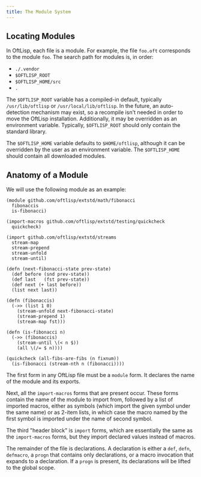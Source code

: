 ```yaml
---
title: The Module System
---
```


## Locating Modules

In OftLisp, each file is a module. For example, the file `foo.oft` corresponds to the module `foo`. The search path for modules is, in order:

 - `./.vendor`
 - `$OFTLISP_ROOT`
 - `$OFTLISP_HOME/src`
 - `.`

The `$OFTLISP_ROOT` variable has a compiled-in default, typically `/usr/lib/oftlisp` or `/usr/local/lib/oftlisp`. In the future, an auto-detection mechanism may exist, so a recompile isn't needed in order to move the OftLisp installation. Additionally, it may be overridden as an environment variable. Typically, `$OFTLISP_ROOT` should only contain the standard library.

The `$OFTLISP_HOME` variable defaults to `$HOME/oftlisp`, although it can be overridden by the user as an environment variable. The `$OFTLISP_HOME` should contain all downloaded modules.

## Anatomy of a Module

We will use the following module as an example:

```oftlisp
(module github.com/oftlisp/extstd/math/fibonacci
  fibonaccis
  is-fibonacci)

(import-macros github.com/oftlisp/extstd/testing/quickcheck
  quickcheck)

(import github.com/oftlisp/extstd/streams
  stream-map
  stream-prepend
  stream-unfold
  stream-until)

(defn (next-fibonacci-state prev-state)
  (def before (snd prev-state))
  (def last   (fst prev-state))
  (def next (+ last before))
  (list next last))

(defn (fibonaccis)
  (->> (list 1 0)
    (stream-unfold next-fibonacci-state)
	(stream-prepend 1)
	(stream-map fst)))

(defn (is-fibonacci n)
  (->> (fibonaccis)
    (stream-until \(< n $))
	(all \(/= $ n))))

(quickcheck (all-fibs-are-fibs (n fixnum))
  (is-fibonacci (stream-nth n (fibonacci))))
```

The first form in any OftLisp file must be a `module` form. It declares the name of the module and its exports.

Next, all the `import-macros` forms that are present occur. These forms contain the name of the module to import from, followed by a list of imported macros, either as symbols (which import the given symbol under the same name) or as 2-item lists, in which case the macro named by the first symbol is imported under the name of second symbol.

The third "header block" is `import` forms, which are essentially the same as the `import-macros` forms, but they import declared values instead of macros.

The remainder of the file is declarations. A declaration is either a `def`, `defn`, `defmacro`, a `progn` that contains only declarations, or a macro invocation that expands to a declaration. If a `progn` is present, its declarations will be lifted to the global scope.
